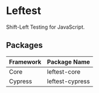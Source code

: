 # Leftest

Shift-Left Testing for JavaScript.

## Packages

| Framework | Package Name    |
|-----------|-----------------|
| Core      | leftest-core    |
| Cypress   | leftest-cypress |
